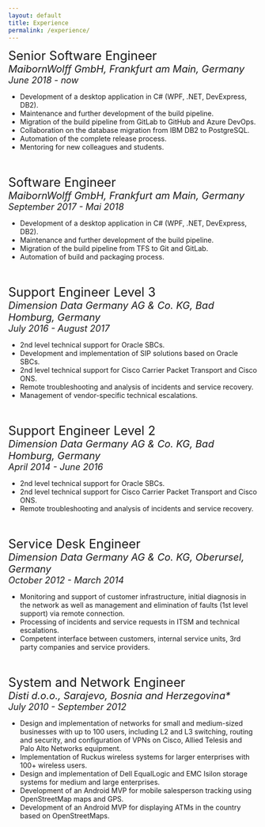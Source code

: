 ```yaml
---
layout: default
title: Experience
permalink: /experience/
---
```


<div style="font-size:25px">Senior Software Engineer</div>
<div style="font-size:20px"><i>MaibornWolff GmbH, Frankfurt am Main, Germany</i></div>
<div style="font-size:18px"><i>June 2018 - now</i></div>

- Development of a desktop application in C# (WPF, .NET, DevExpress, DB2).
- Maintenance and further development of the build pipeline.
- Migration of the build pipeline from GitLab to GitHub and Azure DevOps.
- Collaboration on the database migration from IBM DB2 to PostgreSQL.
- Automation of the complete release process.
- Mentoring for new colleagues and students.
<br>
<br>

<div style="font-size:25px">Software Engineer</div>
<div style="font-size:20px"><i>MaibornWolff GmbH, Frankfurt am Main, Germany</i></div>
<div style="font-size:18px"><i>September 2017 - Mai 2018</i></div>

- Development of a desktop application in C# (WPF, .NET, DevExpress, DB2).
- Maintenance and further development of the build pipeline. 
- Migration of the build pipeline from TFS to Git and GitLab.
- Automation of build and packaging process.
<br>
<br>

<div style="font-size:25px">Support Engineer Level 3</div>
<div style="font-size:20px"><i>Dimension Data Germany AG & Co. KG, Bad Homburg, Germany</i></div>
<div style="font-size:18px"><i>July 2016 - August 2017</i></div>

- 2nd level technical support for Oracle SBCs.
- Development and implementation of SIP solutions based on Oracle SBCs.
- 2nd level technical support for Cisco Carrier Packet Transport and Cisco ONS.
- Remote troubleshooting and analysis of incidents and service recovery.
- Management of vendor-specific technical escalations.
<br>
<br>

<div style="font-size:25px">Support Engineer Level 2</div>
<div style="font-size:20px"><i>Dimension Data Germany AG & Co. KG, Bad Homburg, Germany</i></div>
<div style="font-size:18px"><i>April 2014 - June 2016</i></div>

- 2nd level technical support for Oracle SBCs.
- 2nd level technical support for Cisco Carrier Packet Transport and Cisco ONS.
- Remote troubleshooting and analysis of incidents and service recovery.
<br>
<br>

<div style="font-size:25px">Service Desk Engineer</div>
<div style="font-size:20px"><i>Dimension Data Germany AG & Co. KG, Oberursel, Germany</i></div>
<div style="font-size:18px"><i>October 2012 - March 2014</i></div>

- Monitoring and support of customer infrastructure, initial diagnosis in the network as well as management and elimination of faults (1st level support) via remote connection.
- Processing of incidents and service requests in ITSM and technical escalations.
- Competent interface between customers, internal service units, 3rd party companies and service providers.
<br>
<br>

<div style="font-size:25px">System and Network Engineer</div>
<div style="font-size:20px"><i>Disti d.o.o., Sarajevo, Bosnia and Herzegovina*</i></div>
<div style="font-size:18px"><i>July 2010 - September 2012</i></div>

- Design and implementation of networks for small and medium-sized businesses with up to 100 users, including L2 and L3 switching, routing and security, and configuration of VPNs on Cisco, Allied Telesis and Palo Alto Networks equipment.
- Implementation of Ruckus wireless systems for larger enterprises with 100+ wireless users.
- Design and implementation of Dell EqualLogic and EMC Isilon storage systems for medium and large enterprises.
- Development of an Android MVP for mobile salesperson tracking using OpenStreetMap maps and GPS.
- Development of an Android MVP for displaying ATMs in the country based on OpenStreetMaps.


